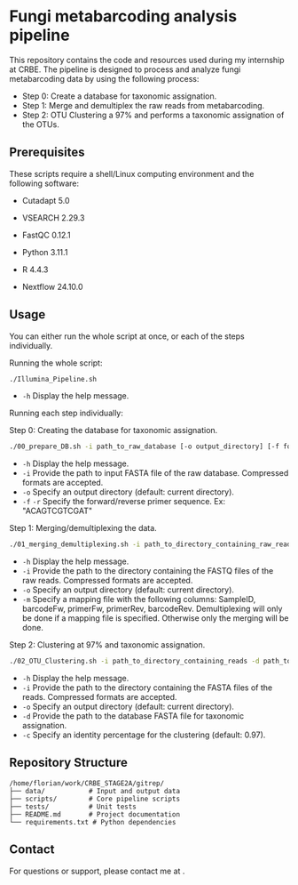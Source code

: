 # Fungi metabarcoding analysis pipeline

This repository contains the code and resources used during my internship at CRBE. The pipeline is designed to process and analyze fungi metabarcoding data by using the following process:
- Step 0: Create a database for taxonomic assignation.
- Step 1: Merge and demultiplex the raw reads from metabarcoding.
- Step 2: OTU Clustering a 97% and performs a taxonomic assignation of the OTUs.

## Prerequisites
These scripts require a shell/Linux computing environment and the following software:
- Cutadapt 5.0
- VSEARCH 2.29.3
- FastQC 0.12.1
- Python 3.11.1
- R 4.4.3

- Nextflow 24.10.0

## Usage
You can either run the whole script at once, or each of the steps individually.

Running the whole script:
```bash
./Illumina_Pipeline.sh 
```
- `-h` Display the help message.

Running each step individually:

Step 0: Creating the database for taxonomic assignation.
``` bash
./00_prepare_DB.sh -i path_to_raw_database [-o output_directory] [-f forward_primer_sequence] [-r reverse_primer_sequence] [-h]
```
- `-h` Display the help message.
- `-i` Provide the path to input FASTA file of the raw database. Compressed formats are accepted.
- `-o` Specify an output directory (default: current directory).
- `-f` `-r` Specify the forward/reverse primer sequence. Ex: "ACAGTCGTCGAT"  

Step 1: Merging/demultiplexing the data.
```bash
./01_merging_demultiplexing.sh -i path_to_directory_containing_raw_reads [-o output_directory] [-m path_to_mapping_file] [-h]
```
- `-h` Display the help message.
- `-i` Provide the path to the directory containing the FASTQ files of the raw reads. Compressed formats are accepted.
- `-o` Specify an output directory (default: current directory).
- `-m` Specify a mapping file with the following columns: SampleID, barcodeFw, primerFw, primerRev, barcodeRev. Demultiplexing will only be done if a mapping file is specified. Otherwise only the merging will be done.

Step 2: Clustering at 97% and taxonomic assignation.
```bash
./02_OTU_Clustering.sh -i path_to_directory_containing_reads -d path_to_database [-o output_directory] [-c identity_percentage]
```
- `-h` Display the help message.
- `-i` Provide the path to the directory containing the FASTA files of the reads. Compressed formats are accepted.
- `-o` Specify an output directory (default: current directory).
- `-d` Provide the path to the database FASTA file for taxonomic assignation.
- `-c` Specify an identity percentage for the clustering (default: 0.97).

## Repository Structure
```
/home/florian/work/CRBE_STAGE2A/gitrep/
├── data/           # Input and output data
├── scripts/        # Core pipeline scripts
├── tests/          # Unit tests
├── README.md       # Project documentation
└── requirements.txt # Python dependencies
```

## Contact
For questions or support, please contact me at .